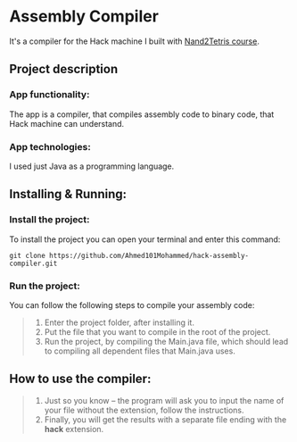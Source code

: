 # Assembly Compiler
It's a compiler for the Hack machine I built with [Nand2Tetris course](https://www.coursera.org/learn/build-a-computer/home/welcome).

## Project description
### App functionality:
The app is a compiler, that compiles assembly code to binary code, that Hack machine can understand.
### App technologies:
I used just Java as a programming language.

## Installing & Running:
### Install the project:
To install the project you can open your terminal and enter this command:
```
git clone https://github.com/Ahmed101Mohammed/hack-assembly-compiler.git
```
### Run the project:
You can follow the following steps to compile your assembly code:
> 1. Enter the project folder, after installing it.
> 2. Put the file that you want to compile in the root of the project.
> 3. Run the project, by compiling the Main.java file, which should lead to compiling all dependent files that Main.java uses.

## How to use the compiler:
> 1. Just so you know – the program will ask you to input the name of your file without the extension, follow the instructions.
> 2. Finally, you will get the results with a separate file ending with the **hack** extension.

